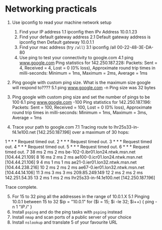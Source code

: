 # Networking practicals

1. Use ipconfig to read your machine network setup
   1. Find your IP address
      1.1 ipconfig then IPv Address 10.0.1.23
   2. Find your default gateway address
      2.1 Default gateway address is ipconfig then Default gateway 10.0.1.1
   3. Find your mac address (try `/all`)
      3.1 ipconfig /all 00-22-48-3E-DA-80
   4. Use ping to test your connectivity to google.com
      4.1 ping www.google.com 
      Ping statistics for 142.250.187.228:
    Packets: Sent = 4, Received = 4, Lost = 0 (0% loss),
Approximate round trip times in milli-seconds:
    Minimum = 1ms, Maximum = 2ms, Average = 1ms

2. Ping google with custom ping size. What is the maximum size google will respond to????
      5.1 ping www.google.com -n
      Ping size was 32 bytes
3. Ping google with custom ping size and set the number of pings to be 100
      6.1 ping www.google.com -100
      Ping statistics for 142.250.187.196:
      Packets: Sent = 100, Received = 100, Lost = 0 (0% loss),
      Approximate round trip times in milli-seconds:
      Minimum = 1ms, Maximum = 3ms, Average = 1ms
4. Trace your path to google.com
       7.1 Tracing route to lhr25s33-in-f4.1e100.net [142.250.187.196]
over a maximum of 30 hops:

  1     *        *        *     Request timed out.
  2     *        *        *     Request timed out.
  3     *        *        *     Request timed out.
  4     *        *        *     Request timed out.
  5     *        *        *     Request timed out.
  6     *        *        *     Request timed out.
  7    38 ms     2 ms     2 ms  be-102-0.ibr01.lon24.ntwk.msn.net [104.44.21.109]
  8    16 ms     2 ms     2 ms  ae100-0.icr01.lon24.ntwk.msn.net [104.44.21.106]
  9     4 ms     1 ms     1 ms  ae21-0.ier01.lon32.ntwk.msn.net [104.44.238.216]
 10     2 ms     2 ms     2 ms  ae67-0.ier01.lon32.ntwk.msn.net [104.44.14.106]
 11     3 ms     3 ms     3 ms  209.85.249.149
 12     2 ms     2 ms     2 ms  142.251.54.35
 13     2 ms     1 ms     2 ms  lhr25s33-in-f4.1e100.net [142.250.187.196]

Trace complete.

5. For 15 to 32 ping all the addresses in the range of 10.0.1.X
      5.1 Pinging 10.0.1 between 15 to 32
             $ip = "10.0.1"
for ($i = 15; $i -le 32; $i++) {
ping -n 1 "$IP.$i"
}
1. Install `psping` and do the ping tasks with `psping` instead
2.  Install `nmap` and scan ports of a public server of your choice
3.  Install `nslookup` and translate 5 of your favourite URL
